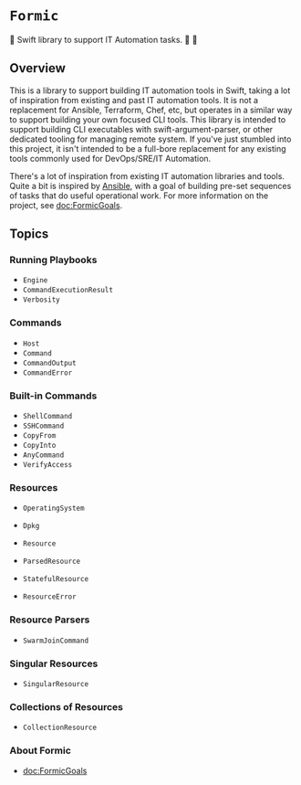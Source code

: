 # ``Formic``

🐜 Swift library to support IT Automation tasks.  🐜 🐜

## Overview

This is a library to support building IT automation tools in Swift, taking a lot of inspiration from existing and past IT automation tools.
It is not a replacement for Ansible, Terraform, Chef, etc, but operates in a similar way to support building your own focused CLI tools.
This library is intended to support building CLI executables with swift-argument-parser, or other dedicated tooling for managing remote system.
If you've just stumbled into this project, it isn't intended to be a full-bore replacement for any existing tools commonly used for DevOps/SRE/IT Automation.

There's a lot of inspiration from existing IT automation libraries and tools.
Quite a bit is inspired by [Ansible](https://github.com/ansible/ansible), with a goal of building pre-set sequences of tasks that do useful operational work.
For more information on the project, see <doc:FormicGoals>. 

## Topics

### Running Playbooks

- ``Engine``
- ``CommandExecutionResult``
- ``Verbosity``

### Commands

- ``Host``
- ``Command``
- ``CommandOutput``
- ``CommandError``

### Built-in Commands

- ``ShellCommand``
- ``SSHCommand``
- ``CopyFrom``
- ``CopyInto``
- ``AnyCommand``
- ``VerifyAccess``

### Resources

- ``OperatingSystem``
- ``Dpkg``

- ``Resource``
- ``ParsedResource``
- ``StatefulResource``
- ``ResourceError``

### Resource Parsers

- ``SwarmJoinCommand``

### Singular Resources

- ``SingularResource``

### Collections of Resources

- ``CollectionResource``

### About Formic

- <doc:FormicGoals>

